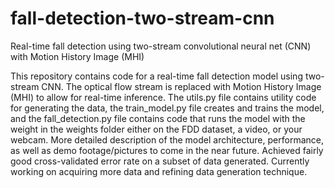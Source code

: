 # fall-detection-two-stream-cnn
Real-time fall detection using two-stream convolutional neural net (CNN) with Motion History Image (MHI)

This repository contains code for a real-time fall detection model using two-stream CNN. The optical flow stream is replaced with Motion History Image (MHI) to allow for real-time inference. The utils.py file contains utility code for generating the data, the train_model.py file creates and trains the model, and the fall_detection.py file contains code that runs the model with the weight in the weights folder either on the FDD dataset, a video, or your webcam. More detailed description of the model architecture, performance, as well as demo footage/pictures to come in the near future. Achieved fairly good cross-validated error rate on a subset of data generated. Currently working on acquiring more data and refining data generation technique.
